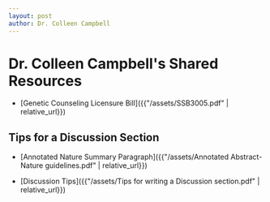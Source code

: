 ```yaml
---
layout: post
author: Dr. Colleen Campbell
---
```

# Dr. Colleen Campbell's Shared Resources

- [Genetic Counseling Licensure Bill]({{"/assets/SSB3005.pdf" | relative_url}})

## Tips for a Discussion Section

- [Annotated Nature Summary Paragraph]({{"/assets/Annotated Abstract-Nature guidelines.pdf" | relative_url}})

- [Discussion Tips]({{"/assets/Tips for writing a Discussion section.pdf" | relative_url}})
